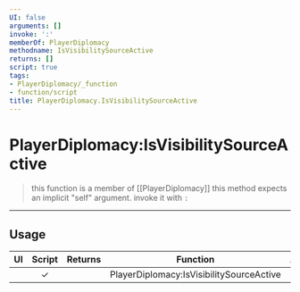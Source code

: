```yaml
---
UI: false
arguments: []
invoke: ':'
memberOf: PlayerDiplomacy
methodname: IsVisibilitySourceActive
returns: []
script: true
tags:
- PlayerDiplomacy/_function
- function/script
title: PlayerDiplomacy.IsVisibilitySourceActive
---
```

# PlayerDiplomacy:IsVisibilitySourceActive
> this function is a member of [[PlayerDiplomacy]]
> this method expects an implicit "self" argument. invoke it with `:`
-----
## Usage
|  UI | Script | Returns | Function | Arguments |
|:---:|:------:|-------:|:--------:|:---------|
| |✓||PlayerDiplomacy:IsVisibilitySourceActive||
